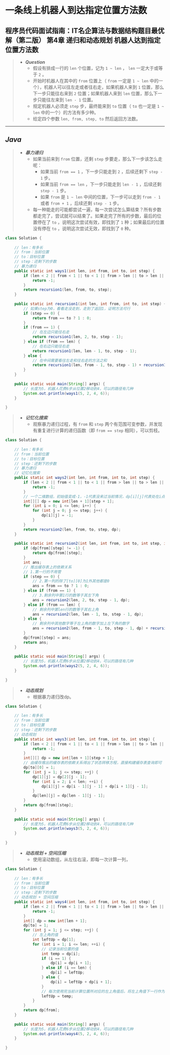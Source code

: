# 一条线上机器人到达指定位置方法数

## 程序员代码面试指南：IT名企算法与数据结构题目最优解（第二版） 第4章 递归和动态规划 机器人达到指定位置方法数

> - ***Question***
>   - 假设有排成一行的 `len` 个位置，记为 `1 ~ len` ， `len` 一定大于或等于 `2` 。
>   - 开始时机器人在其中的 `from` 位置上（ `from` 一定是 `1 ~ len` 中的一个），机器人可以往左走或者往右走，如果机器人来到 `1` 位置，那么下一步只能往右来到 `2` 位置；如果机器人来到 `len` 位置，那么下一步只能往左来到 `len - 1` 位置。
>   - 规定机器人必须走 `step` 步，最终能来到 `to` 位置（ `to` 也一定是 `1 ~ len` 中的一个）的方法有多少种。
>   - 给定四个参数 `len, from, step, to` 然后返回方法数。

---

## *Java*

> - ***暴力递归***
>   - 如果当前来到 `from` 位置，还剩 `step` 步要走，那么下一步该怎么走呢：
>     - 如果当前 `from == 1` ，下一步只能走到 `2` ，后续还剩下 `step - 1` 步。
>     - 如果当前 `from == len` ，下一步只能走到 `len - 1` ，后续还剩 `step - 1` 步。
>     - 如果 `from` 是 `1 ~ len` 中间的位置，下一步可以走到 `from - 1` 或者 `from + 1` ，后续还剩 `step - 1` 步。
>   - 每一种能走的可能都尝试一遍，每一次尝试怎么算结束？所有步数都走完了，尝试就可以结束了。如果走完了所有的步数，最后的位置停在了 `to` ，说明这次尝试有效，即找到了 `1` 种；如果最后的位置没有停在 `to` ，说明这次尝试无效，即找到了 `0` 种。

```java
class Solution {
    
    // len：有多长
    // from：当前位置
    // to：目标位置
    // step：还剩下的步数
    // 暴力递归
    public static int ways1(int len, int from, int to, int step) {
        if (len < 2 || from < 1 || to < 1 || from > len || to > len || step < 1) {
            return -1;
        }
        return recursion1(len, from, to, step);
    }
    
    public static int recursion1(int len, int from, int to, int step) {
        // 如果step为0，看看走没走到，走到了返回1，证明方法可行
        if (step == 0) {
            return from == to ? 1 : 0;
        }
        if (from == 1) {
            // 在左边只能往右走
            return recursion1(len, 2, to, step - 1);
        } else if (from == len) {
            // 在右边只能往右走
            return recursion1(len, len - 1, to, step - 1);
        } else {
            // 在中间需要看往左走和往右走的方法之和
            return recursion1(len, from - 1, to, step - 1) + recursion1(len, from + 1, to, step - 1);
        }
    }
    
    public static void main(String[] args) {
        // 长度为5，机器人花费6步从位置2移动到4，可以的路径有几种
        System.out.println(ways1(5, 2, 4, 6));
    }
    
}
```

> - ***记忆化搜索***
>   - 观察暴力递归过程，有 `from` 和 `step` 两个有范围可变参数，并发现有重复进行计算的递归函数（即 `from == step` 相同），可以剪枝。

```java
class Solution {
    
    // len：有多长
    // from：当前位置
    // to：目标位置
    // step：还剩下的步数
    // 暴力递归
    // 记忆化搜索
    public static int ways2(int len, int from, int to, int step) {
        if (len < 2 || from < 1 || to < 1 || from > len || to > len || step < 1) {
            return -1;
        }
        // 一个二维数组，初始值变成-1，-1代表没来过当前情况，dp[i][j]代表处在i点还剩j步到达to的方法有多少种
        int[][] dp = new int[len + 1][step + 1];
        for (int i = 0; i <= len; i++) {
            for (int j = 0; j <= step; j++) {
                dp[i][j] = -1;
            }
        }
        return recursion2(len, from, to, step, dp);
    }
    
    public static int recursion2(int len, int from, int to, int step, int[][] dp) {
        if (dp[from][step] != -1) {
            return dp[from][step];
        }
        int ans;
        // 推出缓存表上的依赖关系
        // 1.第一行的不用管
        if (step == 0) {
            // 2.第一列的除了[to][0]为1外其他都是0
            ans = from == to ? 1 : 0;
        } else if (from == 1) {
            // 3.剩余列中第1行的数等于其左下角
            ans = recursion2(len, 2, to, step - 1, dp);
        } else if (from == len) {
            // 剩余列中第len行的数等于其右上角
            ans = recursion2(len, len - 1, to, step - 1, dp);
        } else {
            // 剩余列中其他数字等于左上角的数字加上左下角的数字
            ans = recursion2(len, from - 1, to, step - 1, dp) + recursion2(len, from + 1, to, step - 1, dp);
        }
        dp[from][step] = ans;
        return ans;
    }
    
    public static void main(String[] args) {
        // 长度为5，机器人花费6步从位置2移动到4，可以的路径有几种
        System.out.println(ways2(5, 2, 4, 6));
    }
    
}
```

> - ***动态规划***
>   - 根据暴力递归改dp。

```java
class Solution {
    
    // len：有多长
    // from：当前位置
    // to：目标位置
    // step：还剩下的步数   
    // 动态规划
    public static int ways3(int len, int from, int to, int step) {
        if (len < 2 || from < 1 || to < 1 || from > len || to > len || step < 1) {
            return -1;
        }
        int[][] dp = new int[len + 1][step + 1];
        // 由缓存推出的缓存表的依赖关系得出了状态转移方程，直接构建缓存表查询即可
        dp[to][0] = 1;
        for (int j = 1; j <= step; ++j) {
            dp[1][j] = dp[2][j - 1];
            for (int i = 2; i < len; ++i) {
                dp[i][j] = dp[i - 1][j - 1] + dp[i + 1][j - 1];
            }
            dp[len][j] = dp[len - 1][j - 1];
        }
        return dp[from][step];
    }
    
    public static void main(String[] args) {
        // 长度为5，机器人花费6步从位置2移动到4，可以的路径有几种
        System.out.println(ways3(5, 2, 4, 6));
    }
    
}
```

> - ***动态规划 + 空间压缩***
>   - 使用滚动数组，从左往右滚，即每一次计算一列，

```java
class Solution {
    
    // len：有多长
    // from：当前位置
    // to：目标位置
    // step：还剩下的步数
    // 动态规划 + 空间压缩
    public static int ways4(int len, int from, int to, int step) {
        if (len < 2 || from < 1 || to < 1 || from > len || to > len || step < 1) {
            return -1;
        }
        int[] dp = new int[len + 1];
        dp[to] = 1;
        for (int j = 1; j <= step; ++j) {
            // 左上角的值
            int leftUp = dp[1];
            for (int i = 1; i <= len; ++i) {
                // 记录当前位置的值
                int temp = dp[i];
                if (i == 1) {
                    dp[i] = dp[i + 1];
                } else if (i == len) {
                    dp[i] = leftUp;
                } else {
                    dp[i] = leftUp + dp[i + 1];
                }
                // 每次使用完当前计算位置所对应的左上角值后，将左上角值下一行作为新的左上角，即和当前计算位置同一行当前一列。
                leftUp = temp;
            }
        }
        return dp[from];
    }
    
    public static void main(String[] args) {
        // 长度为5，机器人花费6步从位置2移动到4，可以的路径有几种
        System.out.println(ways4(5, 2, 4, 6));
    }
    
}
```
